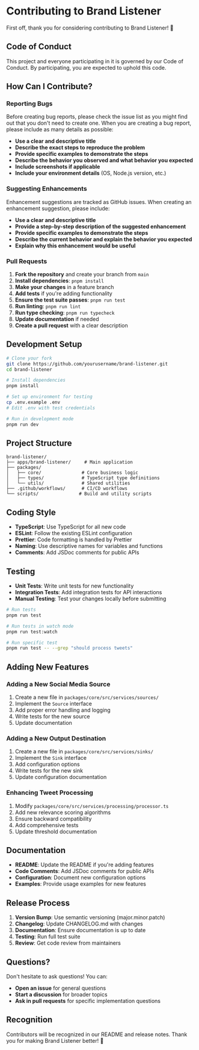 # Contributing to Brand Listener

First off, thank you for considering contributing to Brand Listener! 🎉

## Code of Conduct

This project and everyone participating in it is governed by our Code of Conduct. By participating, you are expected to uphold this code.

## How Can I Contribute?

### Reporting Bugs

Before creating bug reports, please check the issue list as you might find out that you don't need to create one. When you are creating a bug report, please include as many details as possible:

- **Use a clear and descriptive title**
- **Describe the exact steps to reproduce the problem**
- **Provide specific examples to demonstrate the steps**
- **Describe the behavior you observed and what behavior you expected**
- **Include screenshots if applicable**
- **Include your environment details** (OS, Node.js version, etc.)

### Suggesting Enhancements

Enhancement suggestions are tracked as GitHub issues. When creating an enhancement suggestion, please include:

- **Use a clear and descriptive title**
- **Provide a step-by-step description of the suggested enhancement**
- **Provide specific examples to demonstrate the steps**
- **Describe the current behavior and explain the behavior you expected**
- **Explain why this enhancement would be useful**

### Pull Requests

1. **Fork the repository** and create your branch from `main`
2. **Install dependencies**: `pnpm install`
3. **Make your changes** in a feature branch
4. **Add tests** if you're adding functionality
5. **Ensure the test suite passes**: `pnpm run test`
6. **Run linting**: `pnpm run lint`
7. **Run type checking**: `pnpm run typecheck`
8. **Update documentation** if needed
9. **Create a pull request** with a clear description

## Development Setup

```bash
# Clone your fork
git clone https://github.com/yourusername/brand-listener.git
cd brand-listener

# Install dependencies
pnpm install

# Set up environment for testing
cp .env.example .env
# Edit .env with test credentials

# Run in development mode
pnpm run dev
```

## Project Structure

```
brand-listener/
├── apps/brand-listener/     # Main application
├── packages/
│   ├── core/               # Core business logic
│   ├── types/              # TypeScript type definitions
│   └── utils/              # Shared utilities
├── .github/workflows/      # CI/CD workflows
└── scripts/               # Build and utility scripts
```

## Coding Style

- **TypeScript**: Use TypeScript for all new code
- **ESLint**: Follow the existing ESLint configuration
- **Prettier**: Code formatting is handled by Prettier
- **Naming**: Use descriptive names for variables and functions
- **Comments**: Add JSDoc comments for public APIs

## Testing

- **Unit Tests**: Write unit tests for new functionality
- **Integration Tests**: Add integration tests for API interactions
- **Manual Testing**: Test your changes locally before submitting

```bash
# Run tests
pnpm run test

# Run tests in watch mode
pnpm run test:watch

# Run specific test
pnpm run test -- --grep "should process tweets"
```

## Adding New Features

### Adding a New Social Media Source

1. Create a new file in `packages/core/src/services/sources/`
2. Implement the `Source` interface
3. Add proper error handling and logging
4. Write tests for the new source
5. Update documentation

### Adding a New Output Destination

1. Create a new file in `packages/core/src/services/sinks/`
2. Implement the `Sink` interface
3. Add configuration options
4. Write tests for the new sink
5. Update configuration documentation

### Enhancing Tweet Processing

1. Modify `packages/core/src/services/processing/processor.ts`
2. Add new relevance scoring algorithms
3. Ensure backward compatibility
4. Add comprehensive tests
5. Update threshold documentation

## Documentation

- **README**: Update the README if you're adding features
- **Code Comments**: Add JSDoc comments for public APIs
- **Configuration**: Document new configuration options
- **Examples**: Provide usage examples for new features

## Release Process

1. **Version Bump**: Use semantic versioning (major.minor.patch)
2. **Changelog**: Update CHANGELOG.md with changes
3. **Documentation**: Ensure documentation is up to date
4. **Testing**: Run full test suite
5. **Review**: Get code review from maintainers

## Questions?

Don't hesitate to ask questions! You can:

- **Open an issue** for general questions
- **Start a discussion** for broader topics
- **Ask in pull requests** for specific implementation questions

## Recognition

Contributors will be recognized in our README and release notes. Thank you for making Brand Listener better! 🙏

